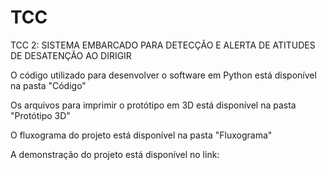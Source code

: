 # TCC

TCC 2: SISTEMA EMBARCADO PARA DETECÇÃO E ALERTA DE ATITUDES DE DESATENÇÃO AO DIRIGIR

O código utilizado para desenvolver o software em Python está disponível na pasta "Código"

Os arquivos para imprimir o protótipo em 3D está disponível na pasta "Protótipo 3D"

O fluxograma do projeto está disponível na pasta "Fluxograma"

A demonstração do projeto está disponível no link: 
